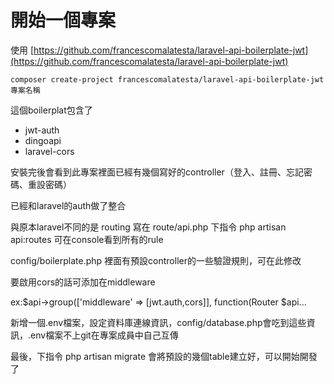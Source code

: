 # 開始一個專案

使用 [https://github.com/francescomalatesta/laravel-api-boilerplate-jwt](https://github.com/francescomalatesta/laravel-api-boilerplate-jwt)

`composer create-project francescomalatesta/laravel-api-boilerplate-jwt 專案名稱`

這個boilerplat包含了

* jwt-auth
* dingoapi
* laravel-cors

安裝完後會看到此專案裡面已經有幾個寫好的controller（登入、註冊、忘記密碼、重設密碼）

已經和laravel的auth做了整合

與原本laravel不同的是 routing 寫在 route/api.php 下指令 php artisan api:routes 可在console看到所有的rule

config/boilerplate.php 裡面有預設controller的一些驗證規則，可在此修改

要啟用cors的話可添加在middleware

ex:$api-&gt;group\(\['middleware' =&gt; \[jwt.auth,cors\]\], function\(Router $api...

新增一個.env檔案，設定資料庫連線資訊，config/database.php會吃到這些資訊，.env檔案不上git在專案成員中自己互傳

最後，下指令 php artisan migrate 會將預設的幾個table建立好，可以開始開發了

